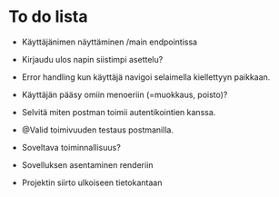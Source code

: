 # To do lista

- Käyttäjänimen näyttäminen /main endpointissa

- Kirjaudu ulos napin siistimpi asettelu?

- Error handling kun käyttäjä navigoi selaimella kiellettyyn paikkaan.

- Käyttäjän pääsy omiin menoeriin (=muokkaus, poisto)?

- Selvitä miten postman toimii autentikointien kanssa.

- @Valid toimivuuden testaus postmanilla.

- Soveltava toiminnallisuus?

- Sovelluksen asentaminen renderiin

- Projektin siirto ulkoiseen tietokantaan